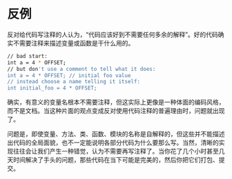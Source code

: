 # 反例

反对给代码写注释的人认为，“代码应该好到不需要任何多余的解释”。好的代码确实不需要注释来描述变量或函数是干什么用的。

```sh
// bad start:
int a = 4 * OFFSET;
// but don't use a comment to tell what it does:
int a = 4 * OFFSET; // initial foo value
// instead choose a name telling it itself:
int initial_foo = 4 * OFFSET;
```

确实，有意义的变量名根本不需要注释，但这实际上更像是一种体面的编码风格，而不是文档。当这种片面的观点变成反对使用代码注释的普遍理由时，问题就出现了。

问题是，即使变量、方法、类、函数、模块的名称是自解释的，但这些并不能描述出代码的全局面貌，也不一定能说明各部分代码为什么要那么写。当然，清晰的实现往往会让我们产生一种错觉，认为不需要再写注释了。当你花了几个小时甚至几天时间解决了手头的问题，那些代码在当下可能是完美的，然后你把它们打包、提交。
